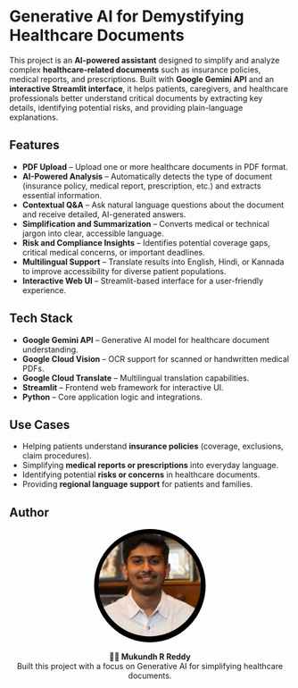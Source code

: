 # Generative AI for Demystifying Healthcare Documents  

This project is an **AI-powered assistant** designed to simplify and analyze complex **healthcare-related documents** such as insurance policies, medical reports, and prescriptions. Built with **Google Gemini API** and an **interactive Streamlit interface**, it helps patients, caregivers, and healthcare professionals better understand critical documents by extracting key details, identifying potential risks, and providing plain-language explanations.  

## Features  
- **PDF Upload** – Upload one or more healthcare documents in PDF format.  
- **AI-Powered Analysis** – Automatically detects the type of document (insurance policy, medical report, prescription, etc.) and extracts essential information.  
- **Contextual Q&A** – Ask natural language questions about the document and receive detailed, AI-generated answers.  
- **Simplification and Summarization** – Converts medical or technical jargon into clear, accessible language.  
- **Risk and Compliance Insights** – Identifies potential coverage gaps, critical medical concerns, or important deadlines.  
- **Multilingual Support** – Translate results into English, Hindi, or Kannada to improve accessibility for diverse patient populations.  
- **Interactive Web UI** – Streamlit-based interface for a user-friendly experience.  

## Tech Stack  
- **Google Gemini API** – Generative AI model for healthcare document understanding.  
- **Google Cloud Vision** – OCR support for scanned or handwritten medical PDFs.  
- **Google Cloud Translate** – Multilingual translation capabilities.  
- **Streamlit** – Frontend web framework for interactive UI.  
- **Python** – Core application logic and integrations.  

## Use Cases  
- Helping patients understand **insurance policies** (coverage, exclusions, claim procedures).  
- Simplifying **medical reports or prescriptions** into everyday language.  
- Identifying potential **risks or concerns** in healthcare documents.  
- Providing **regional language support** for patients and families.  

## Author  

<p align="center">
  <img src="images/author.jpeg" alt="Mukundh R Reddy" width="200" style="border-radius:50%"/>
</p>

<p align="center">
  <b>👨‍💻 Mukundh R Reddy</b><br>
  Built this project with a focus on Generative AI for simplifying healthcare documents.
</p>